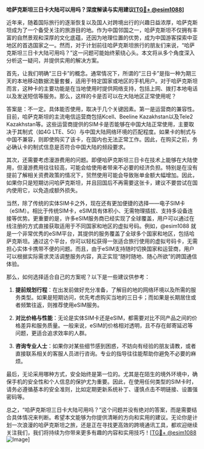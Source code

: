 **哈萨克斯坦三日卡大陆可以用吗？深度解读与实用建议[[TG💪+ @esim1088](https://t.me/s/esim1088)]**

近年来，随着国际旅行的逐渐恢复以及国人对跨境出行的兴趣日益浓厚，哈萨克斯坦成为了一个备受关注的旅游目的地。作为中国邻国之一，哈萨克斯坦不仅拥有丰富的自然景观和深厚的文化底蕴，还因为地理位置的优势，成为中国游客探索中亚地区的首选国家之一。然而，对于计划前往哈萨克斯坦旅行的朋友们来说，“哈萨克斯坦三日卡大陆可用吗？”这一问题可能始终萦绕心头。本文将从多个角度深入分析这一疑问，并提供实用的解决方案。

首先，让我们明确“三日卡”的概念。通常情况下，所谓的“三日卡”是指一种为期三天的本地移动数据流量套餐，适用于特定国家或地区的手机用户。对于哈萨克斯坦而言，这种卡的主要功能是在当地使用时提供网络支持，包括上网、拨打本地电话以及发送短信等服务。那么，这样的卡是否可以在大陆地区正常使用呢？

答案是：不一定。具体能否使用，取决于几个关键因素。第一是运营商的兼容性。目前，哈萨克斯坦的主流电信运营商包括Kcell、Beeline Kazakhstan以及Tele2 Kazakhstan等。这些运营商提供的SIM卡是否能够在中国大陆正常使用，主要取决于其制式（如4G LTE、5G）与中国大陆网络环境的匹配程度。如果卡的制式与中国不兼容，则即使购买了该卡，在国内也无法正常工作。因此，在购买之前，务必确认卡的制式信息是否符合中国大陆的频段要求。

其次，还需要考虑漫游费用的问题。即便哈萨克斯坦三日卡在技术上能够在大陆使用，但漫游费用往往较高，可能会给使用者带来不必要的经济负担。特别是在没有提前了解相关资费政策的情况下，贸然使用可能会导致账单金额大幅增加。因此，如果你只是短期访问哈萨克斯坦，并且回国后不再需要这张卡，建议不要尝试在国内使用它，以免造成额外损失。

当然，除了传统的实体SIM卡之外，现在还有更加便捷的选择——电子SIM卡（eSIM）。相比于传统SIM卡，eSIM具有体积小、无需物理插拔、支持多设备连接等优势。更重要的是，许多eSIM服务商已经实现了全球覆盖，用户可以通过在线注册的方式直接获取适用于不同国家和地区的虚拟号码。例如，@esim1088 就是一个非常优秀的eSIM平台，其提供的服务覆盖了全球多个国家和地区，包括哈萨克斯坦。通过这个平台，你可以轻松获得一张适合旅行使用的虚拟号码卡，无需担心实体卡携带不便的问题。而且，由于eSIM支持随时切换国家和运营商，用户可以根据实际需求灵活调整服务内容，真正实现“随时随地、随心所欲”的跨国通信体验。

那么，如何选择适合自己的方案呢？以下是一些建议供参考：

1. **提前规划行程**：在出发前做好充分准备，了解目的地的网络环境以及所需的服务类型。如果是短期访问，优先考虑购买当地的三日卡；而如果是长期居住或者频繁往返，则推荐使用eSIM服务。

2. **对比价格与性能**：无论是实体SIM卡还是eSIM，都需要对比不同产品之间的价格差异和服务质量。一般来说，eSIM的价格相对透明，且不存在邮寄延迟等问题，更适合追求效率的人群。

3. **咨询专业人士**：如果你对某些细节感到困惑，不妨向有经验的朋友请教，或者直接联系相关的客服人员进行咨询。专业的指导往往能帮助你避免不必要的麻烦。

最后，无论采用哪种方式，安全始终是第一位的。尤其是在陌生的境外环境中，确保手机的安全性和个人信息的保护尤为重要。因此，在使用任何类型的SIM卡时，请务必遵循基本的安全准则，比如定期更新系统补丁、谨慎点击不明链接、设置强密码等。

总之，“哈萨克斯坦三日卡大陆可用吗？”这个问题并没有绝对的答案，而是需要结合具体情况来判断。希望本文能够为你提供清晰的方向和实用的建议。无论你是计划一次浪漫的哈萨克斯坦之旅，还是正在寻找更高效的跨境通讯工具，都欢迎继续关注我们，我们将持续为你带来更多有趣的内容和实用技巧！[[TG💪+ @esim1088](https://t.me/s/esim1088) ![Image](https://i.postimg.cc/4NQfJmqS/Snipaste-2025-05-13-00-14-12.png)]
